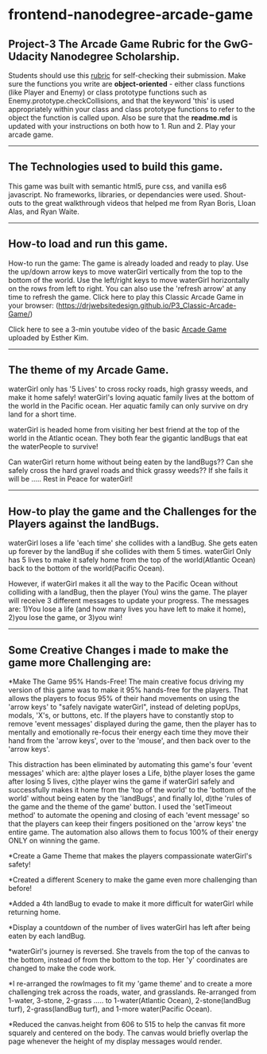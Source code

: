 frontend-nanodegree-arcade-game
===============================

Project-3 The Arcade Game Rubric for the GwG-Udacity Nanodegree Scholarship.
-----------------------------------------------------------------------------
Students should use this [rubric](https://review.udacity.com/#!/projects/2696458597/rubric) for self-checking their submission. Make sure the functions you write are **object-oriented** - either class functions (like Player and Enemy) or class prototype functions such as Enemy.prototype.checkCollisions, and that the keyword 'this' is used appropriately within your class and class prototype functions to refer to the object the function is called upon. Also be sure that the **readme.md** is updated with your instructions on both how to 1. Run and 2. Play your arcade game. 

- - - - - - - - - - - - - - - - - - - - - - - - - - - - - - - - - - - - - - - - - - - - - - 

The Technologies used to build this game.
--------------------------------------------
This game was built with semantic html5, pure css, and vanilla es6 javascript. No frameworks, libraries, or dependancies were used. Shout-outs to the great walkthrough videos that helped me from Ryan Boris, Lloan Alas, and Ryan Waite.

- - - - - - - - - - - - - - - - - - - - - - - - - - - - - - - - - - - - - - - - - - - - - - -

How-to load and run this game.
----------------------------------------------
How-to run the game: The game is already loaded and ready to play. Use the up/down arrow keys to move waterGirl vertically from the top to the bottom of the world. Use the left/right keys to move waterGirl horizontally on the rows from left to right. You can also use the 'refresh arrow' at any time to refresh the game.
Click here to play this Classic Arcade Game in your browser: (https://drjwebsitedesign.github.io/P3_Classic-Arcade-Game/)

Click here to see a 3-min youtube video of the basic [Arcade Game](https://www.youtube.com/watch?v=dIu40myH9CY) uploaded by Esther Kim.

- - - - - - - - - - - - - - - - - - - - - - - - - - - - - - - - - - - - - - - - - - - - - 

The theme of my Arcade Game.
----------------------------------------------
waterGirl only has '5 Lives' to cross rocky roads, high grassy weeds, and make it home safely! waterGirl's loving aquatic family lives at the bottom of the world in the Pacific ocean. Her aquatic family can only survive on dry land for a short time. 

waterGirl is headed home from visiting her best friend at the top of the world in the Atlantic ocean. They both fear the gigantic landBugs that eat the waterPeople to survive! 

Can waterGirl return home without being eaten by the landBugs?? Can she safely cross the hard gravel roads and thick grassy weeds?? If she fails it will be ..... Rest in Peace for waterGirl!

- - - - - - - - - - - - - - - - - - - - - - - - - - - - - - - - - - - - - - - - - - - - - -

How-to play the game and the Challenges for the Players against the landBugs.
-----------------------------------------------------------------------------
waterGirl loses a life 'each time' she collides with a landBug. She gets eaten up forever by the landBug if she collides with them 5 times. waterGirl Only has 5 lives to make it safely home from the top of the world(Atlantic Ocean) back to the bottom of the world(Pacific Ocean).  

However, if waterGirl makes it all the way to the Pacific Ocean without colliding with a landBug, then the player (You) wins the game. The player will receive 3 different messages to update your progress. The messages are: 1)You lose a life (and how many lives you have left to make it home), 2)you lose the game, or 3)you win!

- - - - - - - - - - - - - - - - - - - - - - - - - - - - - - - - - - - - - - - - - - - - - - 

Some Creative Changes i made to make the game more Challenging are:
----------------------------------------------------------------------
*Make The Game 95% Hands-Free!
The main creative focus driving my version of this game was to make it 95% hands-free for the players. That allows the players to focus 95% of their hand movements on using the 'arrow keys' to "safely navigate waterGirl", instead of deleting popUps, modals, 'X's, or buttons, etc. If the players have to constantly stop to remove 'event messages' displayed during the game, then the player has to mentally and emotionally re-focus their energy each time they move their hand from the 'arrow keys', over to the 'mouse', and then back over to the 'arrow keys'. 

This distraction has been eliminated by automating this game's four 'event messages' which are: a)the player loses a Life, b)the player loses the game after losing 5 lives, c)the player wins the game if waterGirl safely and successfully makes it home from the 'top of the world' to the 'bottom of the world' without being eaten by the 'landBugs', and finally lol, d)the 'rules of the game and the theme of the game' button. I used the 'setTimeout method' to automate the opening and closing of each 'event message' so that the players can keep their fingers positioned on the 'arrow keys' tne entire game. The automation also allows them to focus 100% of their energy ONLY on winning the game. 

*Create a Game Theme that makes the players compassionate waterGirl's safety!
    
*Created a different Scenery to make the game even more challenging than before! 

*Added a 4th landBug to evade to make it more difficult for waterGirl while returning home.

*Display a countdown of the number of lives waterGirl has left after being eaten by each landBug.

*waterGirl's journey is reversed. She travels from the top of the canvas to the bottom, instead of from the bottom to the top. Her 'y' coordinates are changed to make the code work.

*I re-arranged the rowImages to fit my 'game theme' and to create a more challenging trek across the roads, water, and grasslands. Re-arranged from 1-water, 3-stone, 2-grass ..... to 1-water(Atlantic Ocean), 2-stone(landBug turf), 2-grass(landBug turf), and 1-more water(Pacific Ocean).

*Reduced the canvas.height from 606 to 515 to help the canvas fit more squarely and centered on the body. The canvas would briefly overlap the page whenever the height of my display messages would render.
